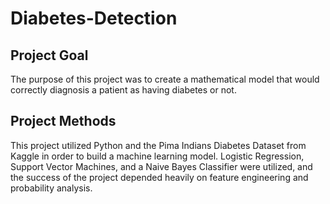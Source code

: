 # Diabetes-Detection

## Project Goal
The purpose of this project was to create a mathematical model that would correctly diagnosis a patient as having diabetes or not.

## Project Methods
This project utilized Python and the Pima Indians Diabetes Dataset from Kaggle in order to build a machine learning model. Logistic Regression, Support Vector Machines, and a Naive Bayes Classifier were utilized, and the success of the project depended heavily on feature engineering and probability analysis. 
